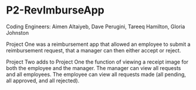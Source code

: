 # P2-RevImburseApp
Coding Engineers: Aimen Altaiyeb, Dave Perugini, Tareeq Hamilton, Gloria Johnston

Project One was a reimbursement app that allowed an employee to submit a reimbursement
request, that a manager can then either accept or reject.

Project Two adds to Project One the function of viewing a receipt image for both the employee and the
manager. The manager can view all requests and all employees. The employee can view all requests made
(all pending, all approved, and all rejected).
